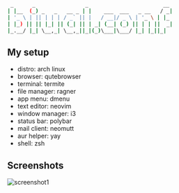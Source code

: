```bash
 _      _                _                        __
| |__  (_) _   _   __ _ | |    ___  ___   _ __   / _|
| '_ \ | || | | | / _` || |   / __|/ _ \ | '_ \ | |_
| |_) || || |_| || (_| || | _| (__| (_) || | | ||  _|
|_.__/ |_| \__,_| \__,_||_|(_)\___|\___/ |_| |_||_|
```

## My setup
* distro: arch linux
* browser: qutebrowser
* terminal: termite
* file manager: ragner
* app menu: dmenu
* text editor: neovim
* window manager: i3
* status bar: polybar
* mail client: neomutt
* aur helper: yay
* shell: zsh

## Screenshots
![screenshot1](https://i.imgur.com/9P8gYws.png)
